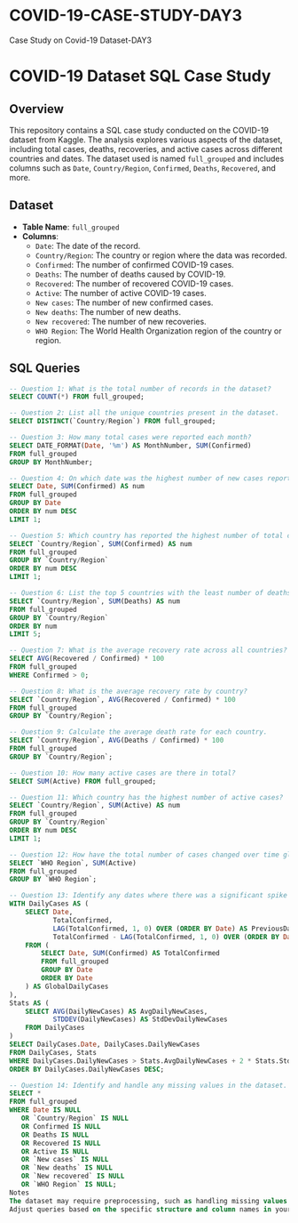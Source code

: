 # COVID-19-CASE-STUDY-DAY3
Case Study on Covid-19 Dataset-DAY3
# COVID-19 Dataset SQL Case Study

## Overview

This repository contains a SQL case study conducted on the COVID-19 dataset from Kaggle. The analysis explores various aspects of the dataset, including total cases, deaths, recoveries, and active cases across different countries and dates. The dataset used is named `full_grouped` and includes columns such as `Date`, `Country/Region`, `Confirmed`, `Deaths`, `Recovered`, and more.

## Dataset

- **Table Name**: `full_grouped`
- **Columns**:
  - `Date`: The date of the record.
  - `Country/Region`: The country or region where the data was recorded.
  - `Confirmed`: The number of confirmed COVID-19 cases.
  - `Deaths`: The number of deaths caused by COVID-19.
  - `Recovered`: The number of recovered COVID-19 cases.
  - `Active`: The number of active COVID-19 cases.
  - `New cases`: The number of new confirmed cases.
  - `New deaths`: The number of new deaths.
  - `New recovered`: The number of new recoveries.
  - `WHO Region`: The World Health Organization region of the country or region.

## SQL Queries

```sql
-- Question 1: What is the total number of records in the dataset?
SELECT COUNT(*) FROM full_grouped;

-- Question 2: List all the unique countries present in the dataset.
SELECT DISTINCT(`Country/Region`) FROM full_grouped;

-- Question 3: How many total cases were reported each month?
SELECT DATE_FORMAT(Date, '%m') AS MonthNumber, SUM(Confirmed) 
FROM full_grouped
GROUP BY MonthNumber;

-- Question 4: On which date was the highest number of new cases reported globally?
SELECT Date, SUM(Confirmed) AS num 
FROM full_grouped
GROUP BY Date
ORDER BY num DESC
LIMIT 1;

-- Question 5: Which country has reported the highest number of total cases?
SELECT `Country/Region`, SUM(Confirmed) AS num 
FROM full_grouped
GROUP BY `Country/Region`
ORDER BY num DESC
LIMIT 1;

-- Question 6: List the top 5 countries with the least number of deaths.
SELECT `Country/Region`, SUM(Deaths) AS num 
FROM full_grouped
GROUP BY `Country/Region`
ORDER BY num
LIMIT 5;

-- Question 7: What is the average recovery rate across all countries?
SELECT AVG(Recovered / Confirmed) * 100 
FROM full_grouped
WHERE Confirmed > 0;

-- Question 8: What is the average recovery rate by country?
SELECT `Country/Region`, AVG(Recovered / Confirmed) * 100 
FROM full_grouped
GROUP BY `Country/Region`;

-- Question 9: Calculate the average death rate for each country.
SELECT `Country/Region`, AVG(Deaths / Confirmed) * 100 
FROM full_grouped
GROUP BY `Country/Region`;

-- Question 10: How many active cases are there in total?
SELECT SUM(Active) FROM full_grouped;

-- Question 11: Which country has the highest number of active cases?
SELECT `Country/Region`, SUM(Active) AS num 
FROM full_grouped
GROUP BY `Country/Region`
ORDER BY num DESC
LIMIT 1;

-- Question 12: How have the total number of cases changed over time globally?
SELECT `WHO Region`, SUM(Active) 
FROM full_grouped
GROUP BY `WHO Region`;

-- Question 13: Identify any dates where there was a significant spike in cases globally.
WITH DailyCases AS (
    SELECT Date,
           TotalConfirmed,
           LAG(TotalConfirmed, 1, 0) OVER (ORDER BY Date) AS PreviousDayTotal,
           TotalConfirmed - LAG(TotalConfirmed, 1, 0) OVER (ORDER BY Date) AS DailyNewCases
    FROM (
        SELECT Date, SUM(Confirmed) AS TotalConfirmed
        FROM full_grouped
        GROUP BY Date
        ORDER BY Date
    ) AS GlobalDailyCases
),
Stats AS (
    SELECT AVG(DailyNewCases) AS AvgDailyNewCases, 
           STDDEV(DailyNewCases) AS StdDevDailyNewCases
    FROM DailyCases
)
SELECT DailyCases.Date, DailyCases.DailyNewCases
FROM DailyCases, Stats
WHERE DailyCases.DailyNewCases > Stats.AvgDailyNewCases + 2 * Stats.StdDevDailyNewCases
ORDER BY DailyCases.DailyNewCases DESC;

-- Question 14: Identify and handle any missing values in the dataset.
SELECT *
FROM full_grouped
WHERE Date IS NULL 
   OR `Country/Region` IS NULL 
   OR Confirmed IS NULL 
   OR Deaths IS NULL 
   OR Recovered IS NULL 
   OR Active IS NULL 
   OR `New cases` IS NULL 
   OR `New deaths` IS NULL 
   OR `New recovered` IS NULL 
   OR `WHO Region` IS NULL;
Notes
The dataset may require preprocessing, such as handling missing values and ensuring consistency in column names and formats.
Adjust queries based on the specific structure and column names in your dataset if they differ from the assumptions made here.

